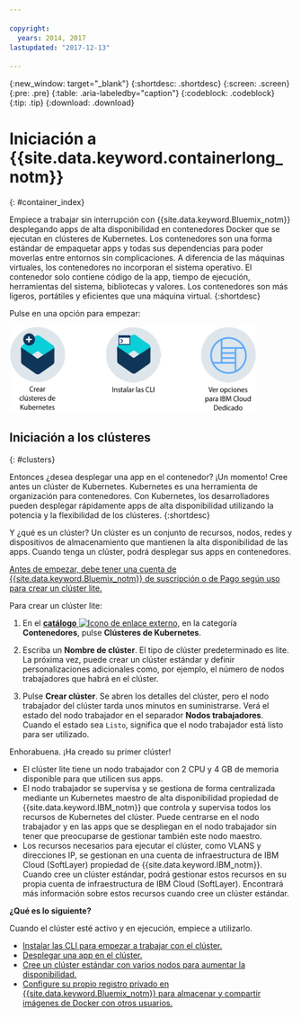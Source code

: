 ```yaml
---

copyright:
  years: 2014, 2017
lastupdated: "2017-12-13"

---
```


{:new_window: target="_blank"}
{:shortdesc: .shortdesc}
{:screen: .screen}
{:pre: .pre}
{:table: .aria-labeledby="caption"}
{:codeblock: .codeblock}
{:tip: .tip}
{:download: .download}


# Iniciación a {{site.data.keyword.containerlong_notm}}
{: #container_index}

Empiece a trabajar sin interrupción con {{site.data.keyword.Bluemix_notm}} desplegando apps de alta disponibilidad en contenedores Docker que se ejecutan en clústeres de Kubernetes. Los contenedores son una forma estándar de empaquetar apps y todas sus dependencias para poder moverlas entre entornos sin complicaciones. A diferencia de las máquinas virtuales, los contenedores no incorporan el sistema operativo. El contenedor solo contiene código de la app, tiempo de ejecución, herramientas del sistema, bibliotecas y valores. Los contenedores son más ligeros, portátiles y eficientes que una máquina virtual.
{:shortdesc}


Pulse en una opción para empezar:

<img usemap="#home_map" border="0" class="image" id="image_ztx_crb_f1b" src="images/cs_public_dedicated_options.png" width="440" alt="Pulse un icono para empezar rápidamente con {{site.data.keyword.containershort_notm}}. Con {{site.data.keyword.Bluemix_dedicated_notm}}, pulse este icono para ver las opciones." style="width:440px;" />
<map name="home_map" id="home_map">
<area href="#clusters" alt="Iniciación a clústeres de Kubernetes en {{site.data.keyword.Bluemix_notm}}" title="Iniciación a clústeres de Kubernetes en {{site.data.keyword.Bluemix_notm}}" shape="rect" coords="-7, -8, 108, 211" />
<area href="cs_cli_install.html" alt="Instale las CLI." title="Instale las CLI." shape="rect" coords="155, -1, 289, 210" />
<area href="cs_dedicated.html#dedicated_environment" alt="{{site.data.keyword.Bluemix_dedicated_notm}} Entorno de nube de" title="{{site.data.keyword.Bluemix_notm}} Entorno de nube de" shape="rect" coords="326, -10, 448, 218" />
</map>


## Iniciación a los clústeres
{: #clusters}

Entonces ¿desea desplegar una app en el contenedor? ¡Un momento! Cree antes un clúster de Kubernetes. Kubernetes es una herramienta de organización para contenedores. Con Kubernetes, los desarrolladores pueden desplegar rápidamente apps de alta disponibilidad utilizando la potencia y la flexibilidad de los clústeres.
{:shortdesc}

Y ¿qué es un clúster? Un clúster es un conjunto de recursos, nodos, redes y dispositivos de almacenamiento que mantienen la alta disponibilidad de las apps. Cuando tenga un clúster, podrá desplegar sus apps en contenedores.

[Antes de empezar, debe tener una cuenta de {{site.data.keyword.Bluemix_notm}} de suscripción o de Pago según uso para crear un clúster lite.](https://console.bluemix.net/registration/)


Para crear un clúster lite:

1.  En el [**catálogo** ![Icono de enlace externo](../icons/launch-glyph.svg "Icono de enlace externo")](https://console.bluemix.net/catalog/?category=containers), en la categoría **Contenedores**, pulse **Clústeres de Kubernetes**.

2.  Escriba un **Nombre de clúster**. El tipo de clúster predeterminado es lite. La próxima vez, puede crear un clúster estándar y definir personalizaciones adicionales como, por ejemplo, el número de nodos trabajadores que habrá en el clúster.

3.  Pulse **Crear clúster**. Se abren los detalles del clúster, pero el nodo trabajador del clúster tarda unos minutos en suministrarse. Verá el estado del nodo trabajador en el separador **Nodos trabajadores**. Cuando el estado sea `Listo`, significa que el nodo trabajador está listo para ser utilizado.

Enhorabuena. ¡Ha creado su primer clúster!

*   El clúster lite tiene un nodo trabajador con 2 CPU y 4 GB de memoria disponible para que utilicen sus apps.
*   El nodo trabajador se supervisa y se gestiona de forma centralizada mediante un Kubernetes maestro de alta disponibilidad propiedad de {{site.data.keyword.IBM_notm}} que controla y supervisa todos los recursos de Kubernetes del clúster. Puede centrarse en el nodo trabajador y en las apps que se despliegan en el nodo trabajador sin tener que preocuparse de gestionar también este nodo maestro.
*   Los recursos necesarios para ejecutar el clúster, como VLANS y direcciones IP, se gestionan en una cuenta de infraestructura de IBM Cloud (SoftLayer) propiedad de {{site.data.keyword.IBM_notm}}. Cuando cree un clúster estándar, podrá gestionar estos recursos en su propia cuenta de infraestructura de IBM Cloud (SoftLayer). Encontrará más información sobre estos recursos cuando cree un clúster estándar.


**¿Qué es lo siguiente?**

Cuando el clúster esté activo y en ejecución, empiece a utilizarlo.

* [Instalar las CLI para empezar a trabajar con el clúster.](cs_cli_install.html#cs_cli_install)
* [Desplegar una app en el clúster.](cs_apps.html#cs_apps_cli)
* [Cree un clúster estándar con varios nodos para aumentar la disponibilidad.](cs_cluster.html#cs_cluster_ui)
* [Configure su propio registro privado en {{site.data.keyword.Bluemix_notm}}
para almacenar y compartir imágenes de Docker con otros usuarios. ](/docs/services/Registry/index.html)
